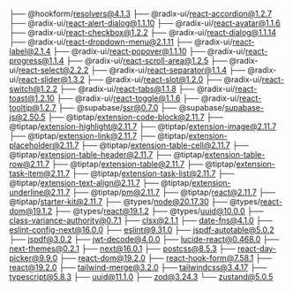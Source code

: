 ├── @hookform/resolvers@4.1.3
├── @radix-ui/react-accordion@1.2.7
├── @radix-ui/react-alert-dialog@1.1.10
├── @radix-ui/react-avatar@1.1.6
├── @radix-ui/react-checkbox@1.2.2
├── @radix-ui/react-dialog@1.1.14
├── @radix-ui/react-dropdown-menu@2.1.11
├── @radix-ui/react-label@2.1.4
├── @radix-ui/react-popover@1.1.10
├── @radix-ui/react-progress@1.1.4
├── @radix-ui/react-scroll-area@1.2.5
├── @radix-ui/react-select@2.2.2
├── @radix-ui/react-separator@1.1.4
├── @radix-ui/react-slider@1.3.2
├── @radix-ui/react-slot@1.2.0
├── @radix-ui/react-switch@1.2.2
├── @radix-ui/react-tabs@1.1.8
├── @radix-ui/react-toast@1.2.10
├── @radix-ui/react-toggle@1.1.6
├── @radix-ui/react-tooltip@1.2.7
├── @supabase/ssr@0.7.0
├── @supabase/supabase-js@2.50.5
├── @tiptap/extension-code-block@2.11.7
├── @tiptap/extension-highlight@2.11.7
├── @tiptap/extension-image@2.11.7
├── @tiptap/extension-link@2.11.7
├── @tiptap/extension-placeholder@2.11.7
├── @tiptap/extension-table-cell@2.11.7
├── @tiptap/extension-table-header@2.11.7
├── @tiptap/extension-table-row@2.11.7
├── @tiptap/extension-table@2.11.7
├── @tiptap/extension-task-item@2.11.7
├── @tiptap/extension-task-list@2.11.7
├── @tiptap/extension-text-align@2.11.7
├── @tiptap/extension-underline@2.11.7
├── @tiptap/pm@2.11.7
├── @tiptap/react@2.11.7
├── @tiptap/starter-kit@2.11.7
├── @types/node@20.17.30
├── @types/react-dom@19.1.2
├── @types/react@19.1.2
├── @types/uuid@10.0.0
├── class-variance-authority@0.7.1
├── clsx@2.1.1
├── date-fns@4.1.0
├── eslint-config-next@16.0.0
├── eslint@9.31.0
├── jspdf-autotable@5.0.2
├── jspdf@3.0.2
├── jwt-decode@4.0.0
├── lucide-react@0.468.0
├── next-themes@0.2.1
├── next@16.0.1
├── postcss@8.5.3
├── react-day-picker@9.9.0
├── react-dom@19.2.0
├── react-hook-form@7.58.1
├── react@19.2.0
├── tailwind-merge@3.2.0
├── tailwindcss@3.4.17
├── typescript@5.8.3
├── uuid@11.1.0
├── zod@3.24.3
└── zustand@5.0.5